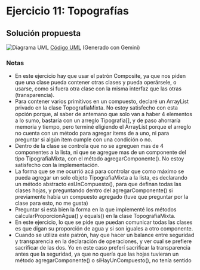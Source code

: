 # Ejercicio 11: Topografías
## Solución propuesta
![Diagrama UML](./diag_uml.png)
[Código UML](./source.uml) (Generado con Gemini)
### Notas
- En este ejercicio hay que usar el patrón Composite, ya que nos piden que una clase pueda contener otras clases y pueda operársele, o usarse, como si fuera otra clase con la misma interfaz que las otras (transparencia).
- Para contener varios primitivos en un compuesto, declaré un ArrayList privado en la clase TopografiaMixta. No estoy satisfecho con esta opción porque, al saber de antemano que solo van a haber 4 elementos a lo sumo, bastaría con un arreglo Tipografia[], y de paso ahorraría memoria y tiempo, pero terminé eligiendo el ArrayList porque el arreglo no cuenta con un método para agregar items de a uno, ni para preguntar si algún item cumple con una condición o no.
- Dentro de la clase se controla que no se agreguen mas de 4 componentes a la lista, ni que se agregue mas de un componente del tipo TipografiaMixta, con el método agregarComponente(). No estoy satisfecho con la implementación.
- La forma que se me ocurrió acá para controlar que como máximo se pueda agregar un solo objeto TipografiaMixta a la lista, es declarando un método abstracto esUnCompuesto(), para que definan todas las clases hojas, y preguntando dentro del agregarComponente() si previamente había un compuesto agregado (tuve que preguntar por la clase para esto, no me gusta)
- Preguntar si está bien la forma en la que implementé los métodos calcularProporcionAgua() y equals() en la clase TopografiaMixta.
- En este ejercicio, lo que se pide que puedan comunicar todas las clases es que digan su proporción de agua y si son iguales a otro componente.
- Cuando se utiliza este patrón, hay que hacer un balance entre seguridad y transparencia en la declaración de operaciones, y ver cual se prefiere sacrificar de las dos. Yo en este caso preferí sacrificar la transparencia antes que la seguridad, ya que no quería que las hojas tuvieran un método agregarComponente() o siHayUnCompuesto(), no tenía sentido
